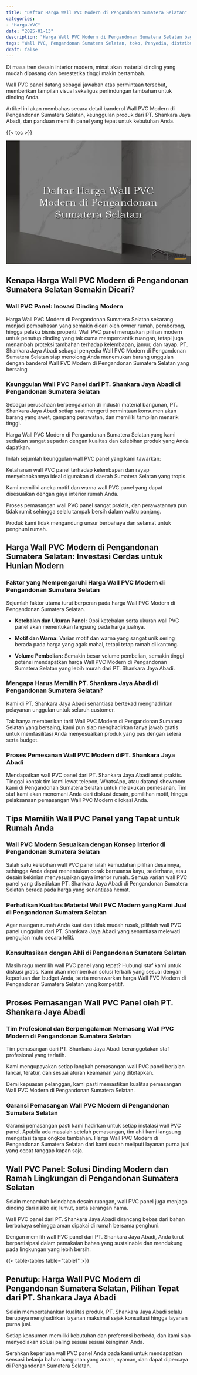 ```yaml
---
title: "Daftar Harga Wall PVC Modern di Pengandonan Sumatera Selatan"
categories: 
- "Harga-WVC"
date: "2025-01-13"
description: "Harga Wall PVC Modern di Pengandonan Sumatera Selatan bagi hunian, kantor, dan gerai. Panel unggulan, pilihan motif, pilihan warna modern, beserta layanan instalasi oleh teknisi ahli serta jaminan resmi!|Servis penyediaan Wall PVC Modern di Pengandonan Sumatera Selatan untuk keperluan tempat tinggal, kantor, maupun ritel, dengan produk terbaik dan penempatan oleh tim berpengalaman serta garansi resmi.|Alternatif Wall PVC Modern di Pengandonan Sumatera Selatan yang andal bagi hunian, office, serta ritel, dengan produk berkualitas dan penempatan dikerjakan oleh tenaga ahli profesional serta garansi resmi.|Penyediaan Wall PVC Modern di Pengandonan Sumatera Selatan untuk tempat tinggal, kantor, serta toko, beserta produk unggulan dan instalasi oleh teknisi ahli, disertai dengan garansi resmi.}"
tags: "Wall PVC, Pengandonan Sumatera Selatan, toko, Penyedia, distributor"
draft: false
---
```


Di masa tren desain interior modern, minat akan material dinding yang mudah dipasang dan berestetika tinggi makin bertambah.

Wall PVC panel datang sebagai jawaban atas permintaan tersebut, memberikan tampilan visual sekaligus perlindungan tambahan untuk dinding Anda.

Artikel ini akan membahas secara detail banderol Wall PVC Modern di Pengandonan Sumatera Selatan, keunggulan produk dari PT. Shankara Jaya Abadi, dan panduan memilih panel yang tepat untuk kebutuhan Anda.

{{< toc >}}

![Daftar Harga Wall PVC Modern di Pengandonan Sumatera Selatan](/images/Harga-WVC/Daftar-Harga-Wall-PVC-Modern-di-Pengandonan-Sumatera-Selatan.png)


## Kenapa Harga Wall PVC Modern di Pengandonan Sumatera Selatan Semakin Dicari?

### Wall PVC Panel: Inovasi Dinding Modern

Harga Wall PVC Modern di Pengandonan Sumatera Selatan sekarang menjadi pembahasan yang semakin dicari oleh owner rumah, pemborong, hingga pelaku bisnis properti. Wall PVC panel merupakan pilihan modern untuk penutup dinding yang tak cuma mempercantik ruangan, tetapi juga menambah proteksi tambahan terhadap kelembapan, jamur, dan rayap. PT. Shankara Jaya Abadi sebagai penyedia Wall PVC Modern di Pengandonan Sumatera Selatan siap menolong Anda menemukan barang unggulan dengan banderol Wall PVC Modern di Pengandonan Sumatera Selatan yang bersaing

### Keunggulan Wall PVC Panel dari PT. Shankara Jaya Abadi di Pengandonan Sumatera Selatan

Sebagai perusahaan berpengalaman di industri material bangunan, PT. Shankara Jaya Abadi setiap saat mengerti permintaan konsumen akan barang yang awet, gampang perawatan, dan memiliki tampilan menarik tinggi.

Harga Wall PVC Modern di Pengandonan Sumatera Selatan yang kami sediakan sangat sepadan dengan kualitas dan kelebihan produk yang Anda dapatkan.

Inilah sejumlah keunggulan wall PVC panel yang kami tawarkan:

Ketahanan wall PVC panel terhadap kelembapan dan rayap menyebabkannya ideal digunakan di daerah Sumatera Selatan yang tropis.

Kami memiliki aneka motif dan warna wall PVC panel yang dapat disesuaikan dengan gaya interior rumah Anda.

Proses pemasangan wall PVC panel sangat praktis, dan perawatannya pun tidak rumit sehingga selalu tampak bersih dalam waktu panjang.

Produk kami tidak mengandung unsur berbahaya dan selamat untuk penghuni rumah.

## Harga Wall PVC Modern di Pengandonan Sumatera Selatan: Investasi Cerdas untuk Hunian Modern

### Faktor yang Mempengaruhi Harga Wall PVC Modern di Pengandonan Sumatera Selatan

Sejumlah faktor utama turut berperan pada harga Wall PVC Modern di Pengandonan Sumatera Selatan.

- **Ketebalan dan Ukuran Panel:** Opsi ketebalan serta ukuran wall PVC panel akan menentukan langsung pada harga jualnya.

- **Motif dan Warna:** Varian motif dan warna yang sangat unik sering berada pada harga yang agak mahal, tetapi tetap ramah di kantong.

- **Volume Pembelian:** Semakin besar volume pembelian, semakin tinggi potensi mendapatkan harga Wall PVC Modern di Pengandonan Sumatera Selatan yang lebih murah dari PT. Shankara Jaya Abadi.

### Mengapa Harus Memilih PT. Shankara Jaya Abadi di Pengandonan Sumatera Selatan?

Kami di PT. Shankara Jaya Abadi senantiasa bertekad menghadirkan pelayanan unggulan untuk seluruh customer.

Tak hanya memberikan tarif Wall PVC Modern di Pengandonan Sumatera Selatan yang bersaing, kami pun siap menghadirkan tanya jawab gratis untuk memfasilitasi Anda menyesuaikan produk yang pas dengan selera serta budget.

### Proses Pemesanan Wall PVC Modern diPT. Shankara Jaya Abadi

Mendapatkan wall PVC panel dari PT. Shankara Jaya Abadi amat praktis. Tinggal kontak tim kami lewat telepon, WhatsApp, atau datangi showroom kami di Pengandonan Sumatera Selatan untuk melakukan pemesanan. Tim staf kami akan menemani Anda dari diskusi desain, pemilihan motif, hingga pelaksanaan pemasangan Wall PVC Modern dilokasi Anda.

## Tips Memilih Wall PVC Panel yang Tepat untuk Rumah Anda

### Wall PVC Modern Sesuaikan dengan Konsep Interior di Pengandonan Sumatera Selatan

Salah satu kelebihan wall PVC panel ialah kemudahan pilihan desainnya, sehingga Anda dapat menentukan corak bernuansa kayu, sederhana, atau desain kekinian menyesuaikan gaya interior rumah. Semua varian wall PVC panel yang disediakan PT. Shankara Jaya Abadi di Pengandonan Sumatera Selatan berada pada harga yang senantiasa hemat.

### Perhatikan Kualitas Material Wall PVC Modern yang Kami Jual di Pengandonan Sumatera Selatan

Agar ruangan rumah Anda kuat dan tidak mudah rusak, pilihlah wall PVC panel unggulan dari PT. Shankara Jaya Abadi yang senantiasa melewati pengujian mutu secara teliti.

### Konsultasikan dengan Ahli di Pengandonan Sumatera Selatan

Masih ragu memilih wall PVC panel yang tepat? Hubungi staf kami untuk diskusi gratis. Kami akan memberikan solusi terbaik yang sesuai dengan keperluan dan budget Anda, serta menawarkan harga Wall PVC Modern di Pengandonan Sumatera Selatan yang kompetitif.

## Proses Pemasangan Wall PVC Panel oleh PT. Shankara Jaya Abadi

### Tim Profesional dan Berpengalaman Memasang Wall PVC Modern di Pengandonan Sumatera Selatan

Tim pemasangan dari PT. Shankara Jaya Abadi beranggotakan staf profesional yang terlatih.

Kami mengupayakan setiap langkah pemasangan wall PVC panel berjalan lancar, teratur, dan sesuai aturan keamanan yang ditetapkan.

Demi kepuasan pelanggan, kami pasti memastikan kualitas pemasangan Wall PVC Modern di Pengandonan Sumatera Selatan.

### Garansi Pemasangan Wall PVC Modern di Pengandonan Sumatera Selatan

Garansi pemasangan pasti kami hadirkan untuk setiap instalasi wall PVC panel. Apabila ada masalah setelah pemasangan, tim ahli kami langsung mengatasi tanpa ongkos tambahan. Harga Wall PVC Modern di Pengandonan Sumatera Selatan dari kami sudah meliputi layanan purna jual yang cepat tanggap kapan saja.

## Wall PVC Panel: Solusi Dinding Modern dan Ramah Lingkungan di Pengandonan Sumatera Selatan

Selain menambah keindahan desain ruangan, wall PVC panel juga menjaga dinding dari risiko air, lumut, serta serangan hama.

Wall PVC panel dari PT. Shankara Jaya Abadi dirancang bebas dari bahan berbahaya sehingga aman dipakai di rumah bersama penghuni.

Dengan memilih wall PVC panel dari PT. Shankara Jaya Abadi, Anda turut berpartisipasi dalam pemakaian bahan yang sustainable dan mendukung pada lingkungan yang lebih bersih.

{{< table-tables table="table1" >}}

## Penutup: Harga Wall PVC Modern di Pengandonan Sumatera Selatan, Pilihan Tepat dari PT. Shankara Jaya Abadi

Selain mempertahankan kualitas produk, PT. Shankara Jaya Abadi selalu berupaya menghadirkan layanan maksimal sejak konsultasi hingga layanan purna jual.

Setiap konsumen memiliki kebutuhan dan preferensi berbeda, dan kami siap menyediakan solusi paling sesuai sesuai keinginan Anda.

Serahkan keperluan wall PVC panel Anda pada kami untuk mendapatkan sensasi belanja bahan bangunan yang aman, nyaman, dan dapat dipercaya di Pengandonan Sumatera Selatan.